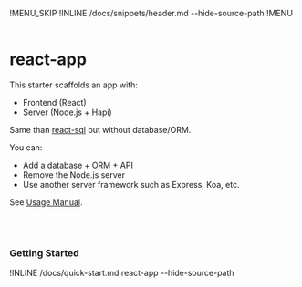 !MENU_SKIP
!INLINE /docs/snippets/header.md --hide-source-path
!MENU
&nbsp;

# react-app

This starter scaffolds an app with:
 - Frontend (React)
 - Server (Node.js + Hapi)

Same than
[react-sql](/plugins/create/starters/react-sql#readme)
but without database/ORM.

You can:
 - Add a database + ORM + API
 - Remove the Node.js server
 - Use another server framework such as Express, Koa, etc.

See [Usage Manual](/docs/usage-manual.md#readme).

<br/>
<br/>

### Getting Started

!INLINE /docs/quick-start.md react-app --hide-source-path

<br/>
<br/>
